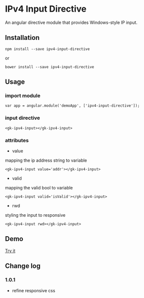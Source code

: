 # IPv4 Input Directive

An angular directive module that provides Windows-style IP input.

## Installation

```
npm install --save ipv4-input-directive
```

or

```
bower install --save ipv4-input-directive
```

## Usage

### import module

```
var app = angular.module('demoApp', ['ipv4-input-directive']);
```

### input directive

```
<gk-ipv4-input></gk-ipv4-input>
```

### attributes

- value

mapping the ip address string to variable

```
<gk-ipv4-input value='addr'></gk-ipv4-input>
```

- valid

mapping the valid bool to variable

```
<gk-ipv4-input valid='isValid'></gk-ipv4-input>
```

- rwd

styling the input to responsive

```
<gk-ipv4-input rwd></gk-ipv4-input>
```

## Demo
[Try it](https://rawgit.com/greg-ku/ipv4-input-directive/master/demo.html)

## Change log

### 1.0.1

- refine responsive css

